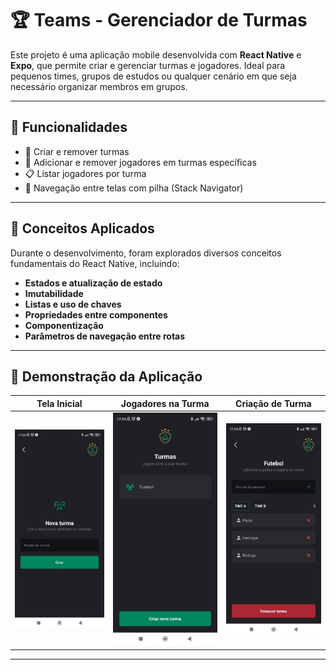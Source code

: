 # 🏆 Teams - Gerenciador de Turmas

Este projeto é uma aplicação mobile desenvolvida com **React Native** e **Expo**, que permite criar e gerenciar turmas e jogadores. Ideal para pequenos times, grupos de estudos ou qualquer cenário em que seja necessário organizar membros em grupos.

---

## 🚀 Funcionalidades

- 🏫 Criar e remover turmas
- 👥 Adicionar e remover jogadores em turmas específicas
- 📋 Listar jogadores por turma
- 🔁 Navegação entre telas com pilha (Stack Navigator)

---

## 🧠 Conceitos Aplicados

Durante o desenvolvimento, foram explorados diversos conceitos fundamentais do React Native, incluindo:

- **Estados e atualização de estado**
- **Imutabilidade**
- **Listas e uso de chaves**
- **Propriedades entre componentes**
- **Componentização**
- **Parâmetros de navegação entre rotas**

---

## 📸 Demonstração da Aplicação

| Tela Inicial | Jogadores na Turma | Criação de Turma |
|--------------|--------------------|------------------|
| ![Tela 1](./assets/screen-1.jpeg) | ![Tela 2](./assets/screen-2.jpeg) | ![Tela 3](./assets/screen-3.jpeg) |

---
